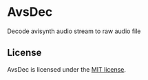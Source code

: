 # AvsDec

Decode avisynth audio stream to raw audio file

## License

AvsDec is licensed under the [MIT license](LICENSE.TXT).
